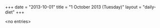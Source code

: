 +++
date = "2013-10-01"
title = "1 October 2013 (Tuesday)"
layout = "daily-diet"
+++


\<no entries\>
